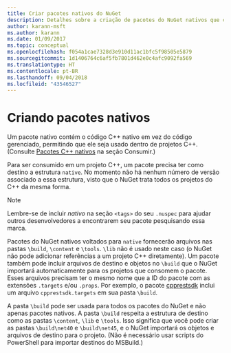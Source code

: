 ```yaml
---
title: Criar pacotes nativos do NuGet
description: Detalhes sobre a criação de pacotes do NuGet nativos que contém código C++ em vez do código gerenciado, para uso em projetos C++.
author: karann-msft
ms.author: karann
ms.date: 01/09/2017
ms.topic: conceptual
ms.openlocfilehash: f054a1cae7328d3e910d11ac1bfc5f98505e5879
ms.sourcegitcommit: 1d1406764c6af5fb7801d462e0c4afc9092fa569
ms.translationtype: HT
ms.contentlocale: pt-BR
ms.lasthandoff: 09/04/2018
ms.locfileid: "43546527"
---
```

# <a name="creating-native-packages"></a>Criando pacotes nativos

Um pacote nativo contém o código C++ nativo em vez do código gerenciado, permitindo que ele seja usado dentro de projetos C++. (Consulte [Pacotes C++ nativos](../consume-packages/finding-and-choosing-packages.md#native-c-packages) na seção Consumir.)

Para ser consumido em um projeto C++, um pacote precisa ter como destino a estrutura `native`. No momento não há nenhum número de versão associado a essa estrutura, visto que o NuGet trata todos os projetos do C++ da mesma forma.

> [!Note]
> Lembre-se de incluir *nativo* na seção `<tags>` do seu `.nuspec` para ajudar outros desenvolvedores a encontrarem seu pacote pesquisando essa marca.

Pacotes do NuGet nativos voltados para `native` fornecerão arquivos nas pastas `\build`, `\content` e `\tools`. `\lib` não é usado neste caso (o NuGet não pode adicionar referências a um projeto C++ diretamente). Um pacote também pode incluir arquivos de destino e objetos no `\build` que o NuGet importará automaticamente para os projetos que consomem o pacote. Esses arquivos precisam ter o mesmo nome que a ID do pacote com as extensões `.targets` e/ou `.props`. Por exemplo, o pacote [cpprestsdk](https://nuget.org/packages/cpprestsdk/) inclui um arquivo `cpprestsdk.targets` em sua pasta `\build`.

A pasta `\build` pode ser usada para todos os pacotes do NuGet e não apenas pacotes nativos. A pasta `\build` respeita a estrutura de destino como as pastas `\content`, `\lib` e `\tools`. Isso significa que você pode criar as pastas `\build\net40` e `\build\net45`, e o NuGet importará os objetos e arquivos de destino para o projeto. (Não é necessário usar scripts do PowerShell para importar destinos do MSBuild.)

